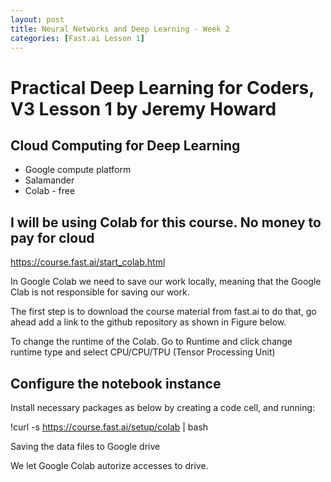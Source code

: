 ```yaml
---
layout: post
title: Neural Networks and Deep Learning - Week 2
categories: [Fast.ai Lesson 1]
---
```


# Practical Deep Learning for Coders, V3 Lesson 1 by Jeremy Howard


## Cloud Computing for Deep Learning
- Google compute platform 
- Salamander
- Colab - free

## I will be using Colab for this course. No money to pay for cloud

https://course.fast.ai/start_colab.html

In Google Colab we need to save our work locally, meaning that the Google Clab is not responsible for saving our work. 

The first step is to download the course material from fast.ai to do that, go ahead add a link to the github repository as shown in Figure below. 

To change the runtime of the Colab. Go to Runtime and click change runtime type and select CPU/CPU/TPU (Tensor Processing Unit)

## Configure the notebook instance
Install necessary packages as below by creating a code cell, and running:

!curl -s https://course.fast.ai/setup/colab | bash

Saving the data files to Google drive 

We let Google Colab autorize accesses to drive. 











